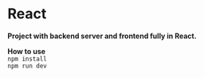 # React 

**Project with backend server and frontend fully in React.**

**How to use**<br>
``npm install``<br>
``npm run dev``
